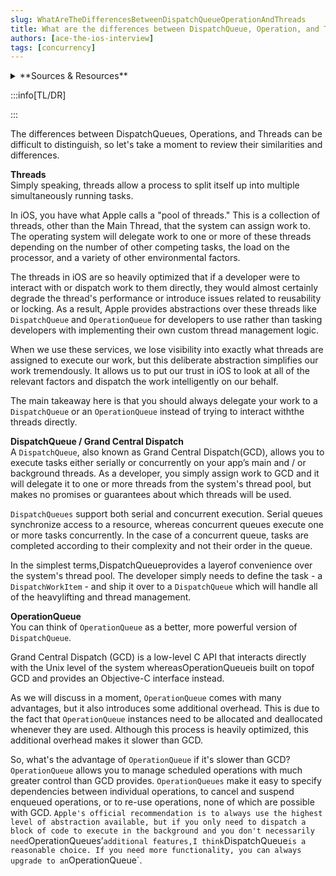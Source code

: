 ```yaml
---
slug: WhatAreTheDifferencesBetweenDispatchQueueOperationAndThreads
title: What are the differences between DispatchQueue, Operation, and Threads?
authors: [ace-the-ios-interview]
tags: [concurrency]
---
```


<details>
  <summary>**Sources & Resources**</summary>

  **Main Source:** [Ace the iOS Interview](https://aryamansharda.gumroad.com/l/tcvck)

  **Additional Sources:**

  **Further Reading:**

</details>

:::info[TL/DR]

:::

The differences between DispatchQueues, Operations, and Threads can be difficult to distinguish, so let's take a moment to review their similarities and differences.

**Threads**  
Simply speaking, threads allow a process to split itself up into multiple simultaneously running tasks.

In iOS, you have what Apple calls a "pool of threads." This is a collection of threads, other than the Main Thread, that the system can assign work to. The operating system will delegate work to one or more of these threads depending on the number of other competing tasks, the load on the processor, and a variety of other environmental factors.

The threads in iOS are so heavily optimized that if a developer were to interact with or dispatch work to them directly, they would almost certainly degrade the thread's performance or introduce issues related to reusability or locking. As a result, Apple provides abstractions over these threads like `DispatchQueue` and `OperationQueue` for developers to use rather than tasking developers with implementing their own custom thread management logic.

When we use these services, we lose visibility into exactly what threads are assigned to execute our work, but this deliberate abstraction simplifies our work tremendously. It allows us to put our trust in iOS to look at all of the relevant factors and dispatch the work intelligently on our behalf.

The main takeaway here is that you should always delegate your work to a `DispatchQueue` or an `OperationQueue` instead of trying to interact withthe threads directly.

**DispatchQueue / Grand Central Dispatch**  
A `DispatchQueue`, also known as Grand Central Dispatch(GCD), allows you to execute tasks either serially or concurrently on your app’s main and / or background threads. As a developer, you simply assign work to GCD and it will delegate it to one or more threads from the system's thread pool, but makes no promises or guarantees about which threads will be used.

`DispatchQueues` support both serial and concurrent execution. Serial queues synchronize access to a resource, whereas concurrent queues execute one or more tasks concurrently. In the case of a concurrent queue, tasks are completed according to their complexity and not their order in the queue.

In the simplest terms,DispatchQueueprovides a layerof convenience over the system's thread pool. The developer simply needs to define the task - a `DispatchWorkItem` - and ship it over to a `DispatchQueue` which will handle all of the heavylifting and thread management.

**OperationQueue**  
You can think of `OperationQueue` as a better, more powerful version of `DispatchQueue`.

Grand Central Dispatch (GCD) is a low-level C API that interacts directly with the Unix level of the system whereasOperationQueueis built on topof GCD and provides an Objective-C interface instead.

As we will discuss in a moment, `OperationQueue` comes with many advantages, but it also introduces some additional overhead. This is due to the fact that `OperationQueue` instances need to be allocated and deallocated whenever they are used. Although this process is heavily optimized, this additional overhead makes it slower than GCD.

So, what's the advantage of `OperationQueue` if it's slower than GCD?`OperationQueue` allows you to manage scheduled operations with much greater control than GCD provides. `OperationQueues` make it easy to specify dependencies between individual operations, to cancel and suspend enqueued operations, or to re-use operations, none of which are possible with GCD.
`
Apple's official recommendation is to always use the highest level of abstraction available, but if you only need to dispatch a block of code to execute in the background and you don't necessarily need `OperationQueues’` additional features,I think `DispatchQueue` is a reasonable choice. If you need more functionality, you can always upgrade to an `OperationQueue`.
